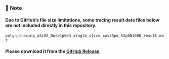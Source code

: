 
### 📌 Note
#### Due to GitHub’s file size limitations, some tracing result data files below are not included directly in this repository.  

`polyn_tracing_aSiO2_Dose1p6e3_single_slice_cov35pm_S2p0N1000_result.mat`

#### Please download it from the **[GitHub Release](https://github.com/AET-pAET/Supplementary-Data-Codes/releases/tag/v1)**



